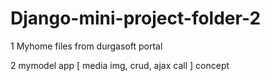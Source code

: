 
# Django-mini-project-folder-2


1  Myhome files from durgasoft portal

2  mymodel app [ media img, crud, ajax call ] concept
